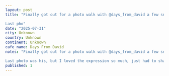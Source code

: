 ```yaml
---
layout: post
title: "Finally got out for a photo walk with @days_from_david a few snaps playing around before my camera abruptly died. still lots to remember, but some great advice, and as always great company. 

Last pho"
date: "2025-07-31"
city: Unknown
country: Unknown
continent: Unknown
cafe_name: Days From David
notes: "Finally got out for a photo walk with @days_from_david a few snaps playing around before my camera abruptly died. still lots to remember, but some great advice, and as always great company. 

Last photo was his, but I loved the expression so much, just had to share."
published: 1
---
```

